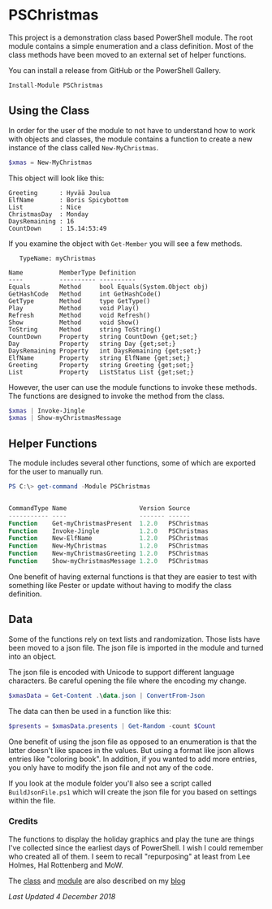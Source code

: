 # PSChristmas

This project is a demonstration class based PowerShell module. The root module contains a simple enumeration and a class definition. Most of the class methods have been moved to an external set of helper functions.

You can install a release from GitHub or the PowerShell Gallery.

```powershell
Install-Module PSChristmas
```

## Using the Class

In order for the user of the module to not have to understand how to work with objects and classes, the module contains a function to create a new instance of the class called `New-MyChristmas`.

```powershell
$xmas = New-MyChristmas
```

This object will look like this:

```text
Greeting      : Hyvää Joulua
ElfName       : Boris Spicybottom
List          : Nice
ChristmasDay  : Monday
DaysRemaining : 16
CountDown     : 15.14:53:49
```

If you examine the object with `Get-Member` you will see a few methods.

```text
   TypeName: myChristmas

Name          MemberType Definition
----          ---------- ----------
Equals        Method     bool Equals(System.Object obj)
GetHashCode   Method     int GetHashCode()
GetType       Method     type GetType()
Play          Method     void Play()
Refresh       Method     void Refresh()
Show          Method     void Show()
ToString      Method     string ToString()
CountDown     Property   string CountDown {get;set;}
Day           Property   string Day {get;set;}
DaysRemaining Property   int DaysRemaining {get;set;}  
ElfName       Property   string ElfName {get;set;}
Greeting      Property   string Greeting {get;set;}
List          Property   ListStatus List {get;set;}
```

However, the user can use the module functions to invoke these methods. The functions are designed to invoke the method from the class.

```powershell
$xmas | Invoke-Jingle
$xmas | Show-myChristmasMessage
```

## Helper Functions

The module includes several other functions, some of which are exported for the user to manually run.

```powershell
PS C:\> get-command -Module PSChristmas


CommandType Name                    Version Source
----------- ----                    ------- ------
Function    Get-myChristmasPresent  1.2.0   PSChristmas
Function    Invoke-Jingle           1.2.0   PSChristmas
Function    New-ElfName             1.2.0   PSChristmas
Function    New-MyChristmas         1.2.0   PSChristmas
Function    New-myChristmasGreeting 1.2.0   PSChristmas
Function    Show-myChristmasMessage 1.2.0   PSChristmas

```

One benefit of having external functions is that they are easier to test with something like Pester or update without having to modify the class definition.

## Data

Some of the functions rely on text lists and randomization. Those lists have been moved to a json file. The json file is imported in the module and turned into an object.

The json file is encoded with Unicode to support different language characters. Be careful opening the file where the encoding my change.

```powershell
$xmasData = Get-Content .\data.json | ConvertFrom-Json
```

The data can then be used in a function like this:

```powershell
$presents = $xmasData.presents | Get-Random -count $Count
```

One benefit of using the json file as opposed to an enumeration is that the latter doesn't like spaces in the values. But using a format like json allows entries like "coloring book". In addition, if you wanted to add more entries, you only have to modify the json file and not any of the code.

If you look at the module folder you'll also see a script called `BuildJsonFile.ps1` which will create the json file for you based on settings within the file.


### Credits

The functions to display the holiday graphics and play the tune are things I've collected since the earliest days of PowerShell. I wish I could remember who created all of them. I seem to recall "repurposing" at least from Lee Holmes, Hal Rottenberg and MoW.

The <a href="http://bit.ly/2gTxigI" target="_blank" title="Read 'A Classy PowerShell Christmas'">class</a> and <a href="http://bit.ly/2gYjXUc" target="_blank" title="Read 'A Classy Christmas PowerShell Module'">module</a> are also described on my [blog](https://jdhitsolutions.com/blog)  


*Last Updated 4 December 2018*